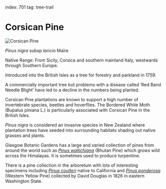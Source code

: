 index: 701
tag: tree-trail

# Corsican Pine

![Corsican Pine](corsican-pine.jpg)

<p class="species-info"><em>Pinus nigra</em> subsp <em>laricio</em> Maire</p>

Native Range: From Sicily, Corsica and southern mainland Italy, westwards through Southern Europe.

Introduced into the British Isles as a tree for forestry and parkland in 1759.

A commercially important tree but problems with a disease called ‘Red Band Needle Blight’ have led to a
  decline in the numbers being planted.

Corsican Pine plantations are known to support a high number of invertebrate species, beetles and hoverflies.
  The Bordered White Moth (Bupalus piniana L.) is particularly associated with Corsican Pine in the British Isles.

_Pinus nigra_ is considered an invasive species in New Zealand where plantation trees have seeded into surrounding
  habitats shading out native grasses and plants.

Glasgow Botanic Gardens has a large and varied collection of pines from around the world such as
[_Pinus wallichiana_](page:750) (Bhutan Pine) which grows wild across the Himalayas. It is sometimes
used to produce turpentine.

There is a pine collection in the arboretum with lots of interesting specimens including
[_Pinus coulteri_](page:751)
native to California and [_Pinus ponderosa_](page:752) (Western Yellow Pine) collected by
David Douglas in 1826 in eastern Washington State.